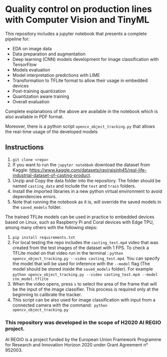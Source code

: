# Quality control on production lines with Computer Vision and TinyML

This repository includes a jupyter notebook that presents a complete pipeline for:

- EDA on image data
- Data preparation and augmentation
- Deep learning (CNN) models development for image classification with TensorFlow
- Models evaluation 
- Model interpretation predictions with LIME
- Transformation to TFLite format to allow their usage in embedded devices
- Post-training quantization
- Quantization aware training
- Overall evaluation

Complete explanations of the above are available in the notebook which is also available in PDF format.

Moreover, there is a python script `opencv_object_tracking.py` that allows the real-time usage of the developed models

## Instructions

1) `git clone <repo>`
2) If you want to run the `jupyter notebbok` download the dataset from Kaggle: https://www.kaggle.com/datasets/ravirajsinh45/real-life-industrial-dataset-of-casting-product.
3) Unzip and Copy the data folder into the repository. The folder should be named `casting_data` and include the `test` and `train` folders.
4) Install the imported libraries in a new python virtual environment to avoid dependencies errors.
5) Note that running the notebook as it is, will override the saved models in the `saved_models` folder.

The trained TFLite models can be used in practice to embedded devices based on Linux, such as Raspberry Pi and Coral devices with Edge TPU, among many others with the following steps:
1) `pip install requirements.txt` 
2) For local testing the repo includes the `casting_test.mp4` video that was created from the test images of the dataset with 1 FPS. To check a TFLite model on that video run in the terminal : `python opencv_object_tracking.py --video casting_test.mp4`. You can specify the model that will be used for inference with the `--model` flag (The model should be stored inside the `saved_models` folder). 
For example `python opencv_object_tracking.py --video casting_test.mp4 --model cnn_model.tflite`
3) When the video opens, press `s` to select the area of the frame that will be the input of the image classifier. This process is required only at the beginning to calibrate the tracker.  
4) This script can be also used for image classification with input from a connected camera with the command:` python opencv_object_tracking.py`

### This repository was developed in the scope of H2020 AI REGIO project. 
AI REGIO is a project funded by the European Union Framework Programme for Research and Innovation Horizon 2020 under Grant Agreement n° 952003.
